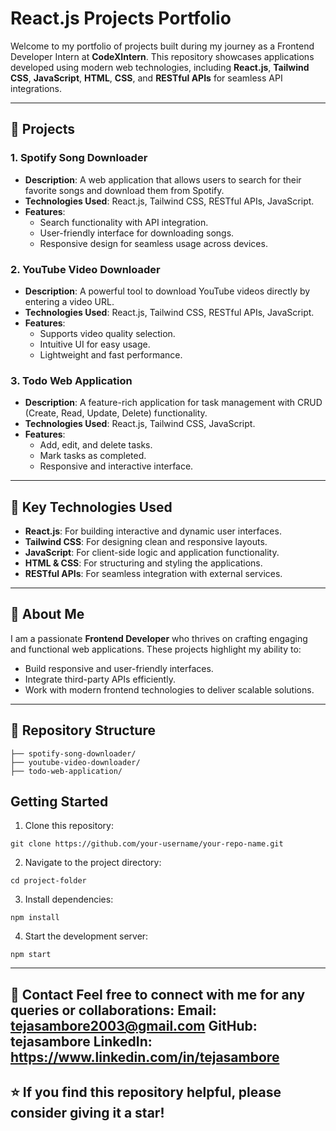 # React.js Projects Portfolio
Welcome to my portfolio of projects built during my journey as a Frontend Developer Intern at **CodeXIntern**. 
This repository showcases applications developed using modern web technologies, 
including **React.js**, **Tailwind CSS**, **JavaScript**, **HTML**, **CSS**, 
and **RESTful APIs** for seamless API integrations.

---

## 🌟 Projects
### 1. **Spotify Song Downloader**
- **Description**: A web application that allows users to search for their favorite songs and download them from Spotify.
- **Technologies Used**: React.js, Tailwind CSS, RESTful APIs, JavaScript.
- **Features**:
  - Search functionality with API integration.
  - User-friendly interface for downloading songs.
  - Responsive design for seamless usage across devices.

### 2. **YouTube Video Downloader**
- **Description**: A powerful tool to download YouTube videos directly by entering a video URL.
- **Technologies Used**: React.js, Tailwind CSS, RESTful APIs, JavaScript.
- **Features**:
  - Supports video quality selection.
  - Intuitive UI for easy usage.
  - Lightweight and fast performance.

### 3. **Todo Web Application**
- **Description**: A feature-rich application for task management with CRUD (Create, Read, Update, Delete) functionality.
- **Technologies Used**: React.js, Tailwind CSS, JavaScript.
- **Features**:
  - Add, edit, and delete tasks.
  - Mark tasks as completed.
  - Responsive and interactive interface.

---

## 🚀 Key Technologies Used
- **React.js**: For building interactive and dynamic user interfaces.
- **Tailwind CSS**: For designing clean and responsive layouts.
- **JavaScript**: For client-side logic and application functionality.
- **HTML & CSS**: For structuring and styling the applications.
- **RESTful APIs**: For seamless integration with external services.

---

## 💼 About Me
I am a passionate **Frontend Developer** who thrives on crafting engaging and functional web applications. These projects highlight my ability to:
- Build responsive and user-friendly interfaces.
- Integrate third-party APIs efficiently.
- Work with modern frontend technologies to deliver scalable solutions.

---

## 📂 Repository Structure
```
├── spotify-song-downloader/
├── youtube-video-downloader/
├── todo-web-application/
```

## Getting Started
1. Clone this repository:
```
git clone https://github.com/your-username/your-repo-name.git
```

2. Navigate to the project directory:
```
cd project-folder
```

3. Install dependencies:
```
npm install
```

4. Start the development server:
```
npm start
```

---
📧 Contact
Feel free to connect with me for any queries or collaborations:
Email: tejasambore2003@gmail.com
GitHub: tejasambore
LinkedIn: https://www.linkedin.com/in/tejasambore
---

## ⭐ If you find this repository helpful, please consider giving it a star!
